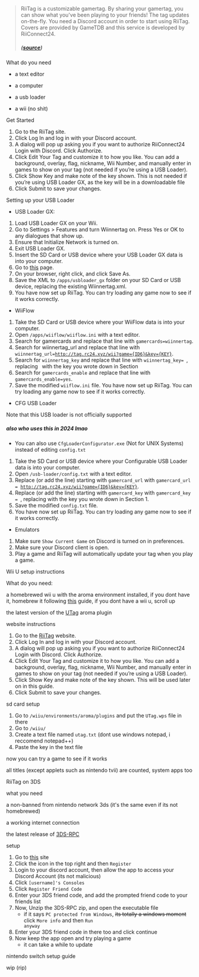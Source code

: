 > RiiTag is a customizable gamertag. By sharing your gamertag, you can show what you've been playing to your friends! The tag updates on-the-fly. You need a Discord account in order to start using RiiTag. Covers are provided by GameTDB and this service is developed by RiiConnect24.
> ##### ([source](https://tag.rc24.xyz))

What do you need

- a text editor

- a computer

- a usb loader

- a wii (no shit)

Get Started

1. Go to the RiiTag site.
2. Click Log In and log in with your Discord account.
3. A dialog will pop up asking you if you want to authorize RiiConnect24 Login with Discord. Click Authorize.
4. Click Edit Your Tag and customize it to how you like. You can add a background, overlay, flag, nickname, Wii Number, and manually enter in games to show on your tag (not needed if you’re using a USB Loader).
5. Click Show Key and make note of the key shown. This is not needed if you’re using USB Loader GX, as the key will be in a downloadable file
6. Click Submit to save your changes.

Setting up your USB Loader

- USB Loader GX:

1. Load USB Loader GX on your Wii.
2. Go to Settings > Features and turn Wiinnertag on. Press Yes or OK to any dialogues that show up.
3. Ensure that Initialize Network is turned on.
4. Exit USB Loader GX.
5. Insert the SD Card or USB device where your USB Loader GX data is into your computer.
6. Go to [this](https://tag.rc24.xyz/Wiinnertag.xml) page.
7. On your browser, right click, and click Save As.
8. Save the XML to <code>/apps/usbloader_gx</code> folder on your SD Card or USB device, replacing the existing Wiinnertag.xml.
9. You have now set up RiiTag. You can try loading any game now to see if it works correctly.

- WiiFlow

1. Take the SD Card or USB device where your WiiFlow data is into your computer.
2. Open <code>/apps/wiiflow/wiiflow.ini</code> with a text editor.
3. Search for gamercards and replace that line with <code>gamercards=wiinnertag</code>.
4. Search for wiinnertag_url and replace that line with <code>wiinnertag_url=http://tag.rc24.xyz/wii?game={ID6}&key={KEY}</code>.
5. Search for <code>wiinnertag_key</code> and replace that line with <code>wiinnertag_key=<key> </code>, replacing <code><key> </code>with the key you wrote down in Section 
6. Search for <code>gamercards_enable</code> and replace that line with <code>gamercards_enable=yes</code>.
7. Save the modified <code>wiiflow.ini</code> file.
You have now set up RiiTag. You can try loading any game now to see if it works correctly.

- CFG USB Loader

Note that this USB loader is not officially supported
##### also who uses this in 2024 lmao

- You can also use <code>CfgLoaderConfigurator.exe</code> (Not for UNIX Systems) instead of editing <code>config.txt</code>

1. Take the SD Card or USB device where your Configurable USB Loader data is into your computer.
2. Open <code>/usb-loader/config.txt</code> with a text editor.
3. Replace (or add the line) starting with <code>gamercard_url</code> with <code>gamercard_url = http://tag.rc24.xyz/wii?game={ID6}&key={KEY}</code>.
4. Replace (or add the line) starting with <code>gamercard_key</code> with <code>gamercard_key = <key></code>, replacing <key> with the key you wrote down in Section 1.
5. Save the modified <code>config.txt</code> file.
6. You have now set up RiiTag. You can try loading any game now to see if it works correctly.


- Emulators

1. Make sure <code>Show Current Game</code> on Discord is turned on in preferences.
2. Make sure your Discord client is open.
3. Play a game and RiiTag will automatically update your tag when you play a game.

Wii U setup instructions

What do you need:

a homebrewed wii u with the aroma environment installed, if you dont have it, homebrew it following [this](https://wiiu.hacks.guide/#/aroma/getting-started) guide, if you dont have a wii u, scroll up

the latest version of the [UTag](https://github.com/RiiConnect24/UTag) aroma plugin

website instructions

1. Go to the [RiiTag](https://tag.rc24.xyz) website.
2. Click Log In and log in with your Discord account.
3. A dialog will pop up asking you if you want to authorize RiiConnect24 Login with Discord. Click Authorize.
4. Click Edit Your Tag and customize it to how you like. You can add a background, overlay, flag, nickname, Wii Number, and manually enter in games to show on your tag (not needed if you’re using a USB Loader).
5. Click Show Key and make note of the key shown. This will be used later on in this guide.
6. Click Submit to save your changes.

sd card setup

1. Go to <code>/wiiu/environments/aroma/plugins</code> and put the <code>UTag.wps</code> file in there
2. Go to <code>/wiiu/</code>
3. Create a text file named <code>utag.txt</code> (dont use windows notepad, i reccomend notepad++)
4. Paste the key in the text file

now you can try a game to see if it works

all titles (except applets such as nintendo tvii) are counted, system apps too

RiiTag on 3DS

what you need

a non-banned from nintendo network 3ds (it's the same even if its not homebrewed)

a working internet connection

the latest release of [3DS-RPC](https://github.com/MCMi460/3DS-RPC)

setup

1. Go to [this](https://3dsrpc.com) site
2. Click the icon in the top right and then <code>Register</code>
3. Login to your discord account, then allow the app to access your Discord Account (its not malicious)
4. Click <code>[username]'s Consoles</code>
5. Click <code>Register Friend Code</code>
6. Enter your 3DS friend code, and add the prompted friend code to your friends list
7. Now, Unzip the 3DS-RPC zip, and open the executable file
   - if it says <code>PC protected from Windows</code>, ~~its totally a windows moment~~ click <code>More info</code> and then <code>Run anyway</code>
8. Enter your 3DS friend code in there too and click continue
9. Now keep the app open and try playing a game
    - it can take a while to update

nintendo switch setup guide

wip (rip)
